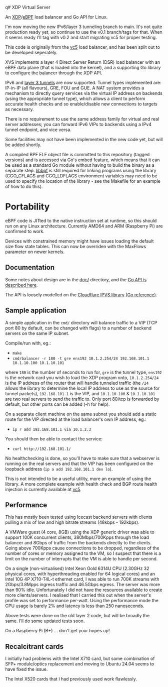q# XDP Virtual Server

An [XDP](https://en.wikipedia.org/wiki/Express_Data_Path)/[eBPF](https://en.wikipedia.org/wiki/EBPF)
load balancer and Go API for Linux.

I'm now moving the new IPv6/layer 3 tunneling branch to main. It's not
quite production ready yet, so continue to use the v0.1 branch/tags
for that. When it seems ready I'll tag with v0.2 and start migrating
vc5 for proper testing.

This code is originally from the
[vc5](https://github.com/davidcoles/vc5) load balancer, and has been
split out to be developed seperately.

XVS implements a layer 4 Direct Server Return (DSR) load
balancer with an eBPF data plane (that is loaded into the kernel), and a
supporting Go library to configure the balancer through the XDP
API.

IPv6 and [layer 3 tunnels](doc/tunnels.md) are now supported. Tunnel
types implemented are: IP-in-IP (all flavours), GRE, FOU and GUE. A
NAT system provides a mechanism to directly query services via the
virtual IP address on backends (using the appropriate tunnel type),
which allows a client to perform accurate health checks and so
enable/disable new connections to targets as necessary.

There is no requirement to use the same address family for virtual and
real server addresses; you can forward IPv6 VIPs to backends using a
IPv4 tunnel endpoint, and vice versa.

Some facilities may not have been implemented in the new code yet, but
will be added shortly.

A compiled BPF ELF object file is committed to this repository (tagged
versions) and is accessed via Go's embed feature, which means that it
can be used as a standard Go module without having to build the binary
as a separate step. [libbpf](https://github.com/libbpf/libbpf) is
still required for linking programs using the library (CGO_CFLAGS and
CGO_LDFLAGS environment variables may need to be used to specify the
location of the library - see the Makefile for an example of how to do
this).

# Portability

eBPF code is JITted to the native instruction set at runtime, so this
should run on any Linux architecture. Currently AMD64 and ARM
(Raspberry Pi) are confirmed to work.

Devices with constrained memory might have issues loading the default
size flow state tables. This can now be overriden with the MaxFlows
parameter on newer kernels.

## Documentation

Some notes about design are in the [doc/](doc/) directory, and the [Go
API is described here](https://pkg.go.dev/github.com/davidcoles/xvs).

The API is loosely modelled on the [Cloudflare IPVS
library](https://github.com/cloudflare/ipvs) [(Go
reference)](https://pkg.go.dev/github.com/cloudflare/ipvs).

## Sample application

A simple application in the `cmd/` directory will balance traffic
to a VIP (TCP port 80 by default, can be changed with flags) to a
number of backend servers on the same IP subnet.

Compile/run with, eg.:

* `make`
* `cmd/balancer -r 180 -t gre ens192 10.1.2.254/24 192.168.101.1 10.1.10.100 10.1.10.101`

where `180` is the number of seconds to run for, `gre` is the tunnel
type, `ens192` is the network card you wish to load the XDP program
onto, `10.1.2.254/24` is the IP address of the router that will handle
tunneled traffic (the `/24` allows the library to determine the local
IP address to use as the source for tunnel packets), `192.168.101.1`
is the VIP, and `10.1.10.100` & `10.1.10.101` are two real servers to
send the traffic to. Only port 80/tcp is forwarded by default, but
other ports can be added (-h for help).

On a separate client machine on the same subnet you should add a
static route for the VIP directed at the load balancer's own IP
address, eg.:

* `ip r add 192.168.101.1 via 10.1.2.3`

You should then be able to contact the service:

* `curl http://192.168.101.1/`

No healthchecking is done, so you'll have to make sure that a
webserver is running on the real servers and that the VIP has been
configured on the loopback address (`ip a add 192.168.101.1 dev lo`).

This is not intended to be a useful utility, more an example of using
the library.  A more complete example with health check and BGP route
health injection is currently available at
[vc5](https://github.com/davidcoles/vc5).


## Performance

This has mostly been tested using Icecast backend servers with clients
pulling a mix of low and high bitrate streams (48kbps - 192kbps).

A VMWare guest (4 core, 8GB) using the XDP generic driver was able to
support 100K concurrent clients, 380Mbps/700Kpps through the load
balancer and 8Gbps of traffic from the backends directly to the
clients. Going above 700Kpps cause connections to be dropped,
regardless of the number of cores or memory assigned to the VM, so I
suspect that there is a limit on the number of interrupts that the VM
is able to handle per second.

On a single (non-virtualised) Intel Xeon Gold 6314U CPU (2.30GHz 32
physical cores, with hyperthreading enabled for 64 logical cores) and
an Intel 10G 4P X710-T4L-t ethernet card, I was able to run 700K
streams with 2Gbps/3.8Mpps ingress traffic and 46.5Gbps egress. The
server was more than 90% idle. Unfortunately I did not have the
resources available to create more clients/servers. I realised that I
carried this out when the server's profile was set to performance
per-watt. Using the performance mode the CPU usage is barely 2% and
latency is less than 250 nanoseconds.

Above tests were done on the old layer 2 code, but will be broadly the
same. I'll do some updated tests soon.

On a Raspberry Pi (B+) ... don't get your hopes up!

## Recalcitrant cards

I initially had problems with the Intel X710 card, but some
combination of SFP+ module/optics replacement and moving to Ubuntu
24.04 seems to have fixed the issue.

The Intel X520 cards that I had previously used work flawlessly.

